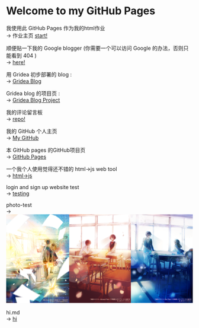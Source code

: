 # Welcome to my GitHub Pages

我使用此 GitHub Pages 作为我的html作业  
-> 作业主页 [start!](https://starsky.earth/index1.html)

顺便贴一下我的 Google blogger (你需要一个可以访问 Google 的办法，否则只能看到 404 )  
-> [here!](https://hosizorarustar.blogspot.com/)

用 Gridea 初步部署的 blog  :  
-> [Gridea Blog](https://vllwl1.coding-pages.com/)

Gridea blog 的项目页 :  
-> [Gridea Blog Project](https://hosizora.coding.net/public/hiblog/hiblog/git/files)

我的评论留言板  
-> [repo!](https://starsky.earth/back.html)

我的 GitHub 个人主页  
-> [My GitHub](https://github.com/hosizoraru)

本 GitHub pages 的GitHub项目页  
-> [GitHub Pages](https://github.com/hosizoraru/hosizoraru.github.io)

一个我个人使用觉得还不错的 html->js web tool  
-> [html->js](https://www.sojson.com/jsAndhtml.html)

login and sign up website test  
-> [testing](login.html)

photo-test  
-> ![image](https://github.com/hosizoraru/hosizoraru.github.io/raw/master/img/banner0.png)

hi.md  
-> [hi](hi.md)
